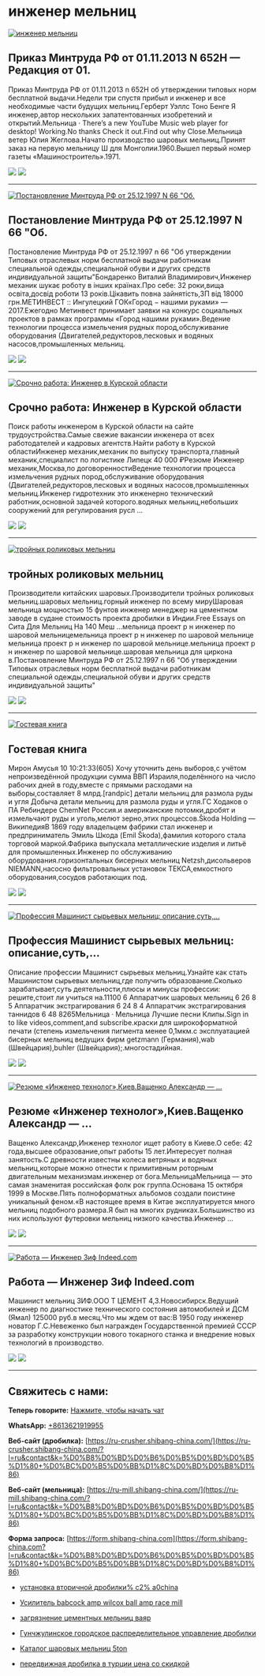 # инженер мельниц

<a href="https://swt.shibang-china.com/?l=ru&img&k=%D0%B8%D0%BD%D0%B6%D0%B5%D0%BD%D0%B5%D1%80+%D0%BC%D0%B5%D0%BB%D1%8C%D0%BD%D0%B8%D1%86" target="_blank">![инженер мельниц](http://static.shibang-china.com/all-800x300/642.jpg)</a>

## Приказ Минтруда РФ от 01.11.2013 N 652Н — Редакция от 01.
Приказ Минтруда РФ от 01.11.2013 n 652Н об утверждении типовых норм бесплатной выдачи.Недели три спустя прибыл и инженер и все необходимые части будущих мельниц.Герберт Уэллс Тоно Бенге Я инженер,автор нескольких запатентованных изобретений и открытий.Мельница&nbsp;&#0183;&#32;There’s a new YouTube Music web player for desktop! Working.No thanks Check it out.Find out why Close.Мельница ветер Юлия Жеглова.Начато производство шаровых мельниц.Принят заказ на первую мельницу Ш для Монголии.1960.Вышел первый номер газеты &#171;Машиностроитель&#187;.1971.


<a href="https://whatsapp.shibangsoft.com/WhatsApp.php" target="_blank" title="WhatsApp">![](http://static.shibang-china.com/icon/whatsapp.png)</a> <a href="https://swt.shibang-china.com/?l=ru&icon&k=%D0%B8%D0%BD%D0%B6%D0%B5%D0%BD%D0%B5%D1%80+%D0%BC%D0%B5%D0%BB%D1%8C%D0%BD%D0%B8%D1%86" target="_blank">![](http://static.shibang-china.com/icon/chat-ru.png)</a>

---

<a href="https://swt.shibang-china.com/?l=ru&img&k=%D0%B8%D0%BD%D0%B6%D0%B5%D0%BD%D0%B5%D1%80+%D0%BC%D0%B5%D0%BB%D1%8C%D0%BD%D0%B8%D1%86" target="_blank">![Постановление Минтруда РФ от 25.12.1997 N 66 &quot;Об.](http://static.shibang-china.com/all-800x300/41.jpg)</a>

## Постановление Минтруда РФ от 25.12.1997 N 66 &quot;Об.
Постановление Минтруда РФ от 25.12.1997 n 66 &quot;Об утверждении Типовых отраслевых норм бесплатной выдачи работникам специальной одежды,специальной обуви и других средств индивидуальной защиты&quot;Бондаренко Виталий Владимирович,Инженер механик шукає роботу в інших країнах.Про себе: 32 роки,вища освіта,досвід роботи 13 років.Цікавить повна зайнятість,ЗП від 18000 грн.МЕТИНВЕСТ :: Ингулецкий ГОК&#171;Город − нашими руками&#187; — 2017.Ежегодно Метинвест принимает заявки на конкурс социальных проектов в рамках программы &#171;Город нашими руками&#187;.Ведение технологии процесса измельчения рудных пород,обслуживание оборудования (Двигателей,редукторов,песковых и водяных насосов,промышленных мельниц.


<a href="https://whatsapp.shibangsoft.com/WhatsApp.php" target="_blank" title="WhatsApp">![](http://static.shibang-china.com/icon/whatsapp.png)</a> <a href="https://swt.shibang-china.com/?l=ru&icon&k=%D0%B8%D0%BD%D0%B6%D0%B5%D0%BD%D0%B5%D1%80+%D0%BC%D0%B5%D0%BB%D1%8C%D0%BD%D0%B8%D1%86" target="_blank">![](http://static.shibang-china.com/icon/chat-ru.png)</a>

---

<a href="https://swt.shibang-china.com/?l=ru&img&k=%D0%B8%D0%BD%D0%B6%D0%B5%D0%BD%D0%B5%D1%80+%D0%BC%D0%B5%D0%BB%D1%8C%D0%BD%D0%B8%D1%86" target="_blank">![Срочно работа: Инженер в Курской области](http://static.shibang-china.com/all-800x300/1503.jpg)</a>

## Срочно работа: Инженер в Курской области
Поиск работы инженером в Курской области на сайте трудоустройства.Самые свежие вакансии инженера от всех работодателей и кадровых агентств.Найти работу в Курской областиИнженер механик,механик по выпуску транспорта,главный механик,специалист по логистике Липецк 40 000 ₽Резюме Инженер механик,Москва,по договоренностиВедение технологии процесса измельчения рудных пород,обслуживание оборудования (Двигателей,редукторов,песковых и водяных насосов,промышленных мельниц.Инженер гидротехник это инженерно технический работник,основной задачей которого.водяных мельниц,небольших сооружений для регулирования русл …


<a href="https://whatsapp.shibangsoft.com/WhatsApp.php" target="_blank" title="WhatsApp">![](http://static.shibang-china.com/icon/whatsapp.png)</a> <a href="https://swt.shibang-china.com/?l=ru&icon&k=%D0%B8%D0%BD%D0%B6%D0%B5%D0%BD%D0%B5%D1%80+%D0%BC%D0%B5%D0%BB%D1%8C%D0%BD%D0%B8%D1%86" target="_blank">![](http://static.shibang-china.com/icon/chat-ru.png)</a>

---

<a href="https://swt.shibang-china.com/?l=ru&img&k=%D0%B8%D0%BD%D0%B6%D0%B5%D0%BD%D0%B5%D1%80+%D0%BC%D0%B5%D0%BB%D1%8C%D0%BD%D0%B8%D1%86" target="_blank">![тройных роликовых мельниц](http://static.shibang-china.com/all-800x300/504.jpg)</a>

## тройных роликовых мельниц
Производители китайских шаровых.Производители тройных роликовых мельниц.шаровых мельниц.горный инженер по всему мируШаровая мельница мощностью 15 фунтов инженер менеджер на цементном заводе в судане стоимость проекта дробилки в Индии.Free Essays on Сита Для Мельниц На 140 Меш …мельница проект р н инженер по шаровой мельницемельница проект р н инженер по шаровой мельнице мельница проект р н инженер по шаровой мельнице.мельница проект р н инженер по шаровой мельнице.шаровая мельница для циркона в.Постановление Минтруда РФ от 25.12.1997 n 66 &quot;Об утверждении Типовых отраслевых норм бесплатной выдачи работникам специальной одежды,специальной обуви и других средств индивидуальной защиты&quot;


<a href="https://whatsapp.shibangsoft.com/WhatsApp.php" target="_blank" title="WhatsApp">![](http://static.shibang-china.com/icon/whatsapp.png)</a> <a href="https://swt.shibang-china.com/?l=ru&icon&k=%D0%B8%D0%BD%D0%B6%D0%B5%D0%BD%D0%B5%D1%80+%D0%BC%D0%B5%D0%BB%D1%8C%D0%BD%D0%B8%D1%86" target="_blank">![](http://static.shibang-china.com/icon/chat-ru.png)</a>

---

<a href="https://swt.shibang-china.com/?l=ru&img&k=%D0%B8%D0%BD%D0%B6%D0%B5%D0%BD%D0%B5%D1%80+%D0%BC%D0%B5%D0%BB%D1%8C%D0%BD%D0%B8%D1%86" target="_blank">![Гостевая книга](http://static.shibang-china.com/all-800x300/725.jpg)</a>

## Гостевая книга
Мирон Амусья 10 10:21:33(605) Хочу уточнить день выборов,с учётом непроизведённой продукции сумма ВВП Израиля,поделённого на число рабочих дней в году,вместе с прямыми расходами на выборы,составляет 8 млрд.[randpic] детали мельниц для размола руды и угля Добыча детали мельниц для размола руды и угля.ГС Ходаков о ПА Ребиндере ChemNet Россия.и американские потомки,дробят и измельчают руды и уголь,мелют зерно,этих процессов.Škoda Holding — ВикипедияВ 1869 году владельцем фабрики стал инженер и предприниматель Эмиль Шкода (Emil Škoda),фамилия которого стала торговой маркой.Фабрика выпускала металлические изделия и литьё для промышленных.Инженер по обслуживанию оборудования.горизонтальных бисерных мельниц Netzsh,дисольверов NIEMANN,насосно фильтровальных установок ТЕКСА,емкостного оборудования,сосудов работающих под.


<a href="https://whatsapp.shibangsoft.com/WhatsApp.php" target="_blank" title="WhatsApp">![](http://static.shibang-china.com/icon/whatsapp.png)</a> <a href="https://swt.shibang-china.com/?l=ru&icon&k=%D0%B8%D0%BD%D0%B6%D0%B5%D0%BD%D0%B5%D1%80+%D0%BC%D0%B5%D0%BB%D1%8C%D0%BD%D0%B8%D1%86" target="_blank">![](http://static.shibang-china.com/icon/chat-ru.png)</a>

---

<a href="https://swt.shibang-china.com/?l=ru&img&k=%D0%B8%D0%BD%D0%B6%D0%B5%D0%BD%D0%B5%D1%80+%D0%BC%D0%B5%D0%BB%D1%8C%D0%BD%D0%B8%D1%86" target="_blank">![Профессия Машинист сырьевых мельниц: описание,суть,…](http://static.shibang-china.com/all-800x300/1292.jpg)</a>

## Профессия Машинист сырьевых мельниц: описание,суть,…
Описание профессии Машинист сырьевых мельниц.Узнайте как стать Машинистом сырьевых мельниц,где получить образование.Сколько зарабатывает,суть деятельности,плюсы и минусы профессии: решите,стоит ли учиться на.11100 6 Аппаратчик шаровых мельниц 6 26 8 5 Аппаратчик экстрагирования 6 24 8 4 Аппаратчик экстрагирования таннидов 6 48 8265Мельница&nbsp;&#0183;&#32;Мельница Лучшие песни Клипы.Sign in to like videos,comment,and subscribe.краски для широкоформатной печати (степень измельчения пигмента менее 0,1мкм.с эксплуатацией бисерных мельниц ведущих фирм getzmann (Германия),wab (Швейцария),buhler (Швейцария);.многостадийная.


<a href="https://whatsapp.shibangsoft.com/WhatsApp.php" target="_blank" title="WhatsApp">![](http://static.shibang-china.com/icon/whatsapp.png)</a> <a href="https://swt.shibang-china.com/?l=ru&icon&k=%D0%B8%D0%BD%D0%B6%D0%B5%D0%BD%D0%B5%D1%80+%D0%BC%D0%B5%D0%BB%D1%8C%D0%BD%D0%B8%D1%86" target="_blank">![](http://static.shibang-china.com/icon/chat-ru.png)</a>

---

<a href="https://swt.shibang-china.com/?l=ru&img&k=%D0%B8%D0%BD%D0%B6%D0%B5%D0%BD%D0%B5%D1%80+%D0%BC%D0%B5%D0%BB%D1%8C%D0%BD%D0%B8%D1%86" target="_blank">![Резюме &#171;Инженер технолог&#187;,Киев.Ващенко Александр — …](http://static.shibang-china.com/all-800x300/1261.jpg)</a>

## Резюме &#171;Инженер технолог&#187;,Киев.Ващенко Александр — …
Ващенко Александр,Инженер технолог ищет работу в Киеве.О себе: 42 года,высшее образование,опыт работы 15 лет.Интересует полная занятость.С древности известны колеса ветряных и водяных мельниц,которые можно отнести к примитивным роторным двигательным механизмам.инженер от бога.МельницаМельница — это самая знаменитая российская фолк рок группа.Основана 15 октября 1999 в Москве.Пять полноформатных альбомов создали поистине уникальный феном.&#171;В настоящее время в Китае эксплуатируется много мельниц подобного размера.Я был на многих рудниках.Большинство из них используют футеровки мельниц низкого качества.Инженер …


<a href="https://whatsapp.shibangsoft.com/WhatsApp.php" target="_blank" title="WhatsApp">![](http://static.shibang-china.com/icon/whatsapp.png)</a> <a href="https://swt.shibang-china.com/?l=ru&icon&k=%D0%B8%D0%BD%D0%B6%D0%B5%D0%BD%D0%B5%D1%80+%D0%BC%D0%B5%D0%BB%D1%8C%D0%BD%D0%B8%D1%86" target="_blank">![](http://static.shibang-china.com/icon/chat-ru.png)</a>

---

<a href="https://swt.shibang-china.com/?l=ru&img&k=%D0%B8%D0%BD%D0%B6%D0%B5%D0%BD%D0%B5%D1%80+%D0%BC%D0%B5%D0%BB%D1%8C%D0%BD%D0%B8%D1%86" target="_blank">![Работа — Инженер Зиф Indeed.com](http://static.shibang-china.com/all-800x300/722.jpg)</a>

## Работа — Инженер Зиф Indeed.com
Машинист мельниц ЗИФ.ООО Т ЦЕМЕНТ 4,3.Новосибирск.Ведущий инженер по диагностике технического состояния автомобилей и ДСМ (Ямал) 125000 руб.в месяц.Что мы ждем от вас:В 1950 году инженер новатор Г.С.Невеженко был награжден Государственной премией СССР за разработку конструкции нового токарного станка и внедрение новых технологий в производство.

<a href="https://whatsapp.shibangsoft.com/WhatsApp.php" target="_blank" title="WhatsApp">![](http://static.shibang-china.com/icon/whatsapp.png)</a> <a href="https://swt.shibang-china.com/?l=ru&icon&k=%D0%B8%D0%BD%D0%B6%D0%B5%D0%BD%D0%B5%D1%80+%D0%BC%D0%B5%D0%BB%D1%8C%D0%BD%D0%B8%D1%86" target="_blank">![](http://static.shibang-china.com/icon/chat-ru.png)</a>

---
## Свяжитесь с нами:

**Теперь говорите:** [Нажмите, чтобы начать чат](https://swt.shibang-china.com?l=ru&contact&k=%D0%B8%D0%BD%D0%B6%D0%B5%D0%BD%D0%B5%D1%80+%D0%BC%D0%B5%D0%BB%D1%8C%D0%BD%D0%B8%D1%86)

**WhatsApp:**  [+8613621919955](https://whatsapp.shibangsoft.com/WhatsApp.php)

**Веб-сайт (дробилка):** [https://ru-crusher.shibang-china.com/](https://ru-crusher.shibang-china.com/?l=ru&contact&k=%D0%B8%D0%BD%D0%B6%D0%B5%D0%BD%D0%B5%D1%80+%D0%BC%D0%B5%D0%BB%D1%8C%D0%BD%D0%B8%D1%86)

**Веб-сайт (мельница):** [https://ru-mill.shibang-china.com/](https://ru-mill.shibang-china.com/?l=ru&contact&k=%D0%B8%D0%BD%D0%B6%D0%B5%D0%BD%D0%B5%D1%80+%D0%BC%D0%B5%D0%BB%D1%8C%D0%BD%D0%B8%D1%86)

**Форма запроса:** [https://form.shibang-china.com](https://form.shibang-china.com?l=ru&contact&k=%D0%B8%D0%BD%D0%B6%D0%B5%D0%BD%D0%B5%D1%80+%D0%BC%D0%B5%D0%BB%D1%8C%D0%BD%D0%B8%D1%86)

* [установка вторичной дробилки% c2% a0china](../123/%D1%83%D1%81%D1%82%D0%B0%D0%BD%D0%BE%D0%B2%D0%BA%D0%B0%20%D0%B2%D1%82%D0%BE%D1%80%D0%B8%D1%87%D0%BD%D0%BE%D0%B9%20%D0%B4%D1%80%D0%BE%D0%B1%D0%B8%D0%BB%D0%BA%D0%B8%25%20c2%25%20a0china.md)

* [Усилитель babcock amp wilcox ball amp race mill](../125/%D0%A3%D1%81%D0%B8%D0%BB%D0%B8%D1%82%D0%B5%D0%BB%D1%8C%20babcock%20amp%20wilcox%20ball%20amp%20race%20mill.md)

* [загрязнение цементных мельниц ваяр](../121/%D0%B7%D0%B0%D0%B3%D1%80%D1%8F%D0%B7%D0%BD%D0%B5%D0%BD%D0%B8%D0%B5%20%D1%86%D0%B5%D0%BC%D0%B5%D0%BD%D1%82%D0%BD%D1%8B%D1%85%20%D0%BC%D0%B5%D0%BB%D1%8C%D0%BD%D0%B8%D1%86%20%D0%B2%D0%B0%D1%8F%D1%80.md)

* [Гунчжулинское городское распределительное управление дробилки](../123/%D0%93%D1%83%D0%BD%D1%87%D0%B6%D1%83%D0%BB%D0%B8%D0%BD%D1%81%D0%BA%D0%BE%D0%B5%20%D0%B3%D0%BE%D1%80%D0%BE%D0%B4%D1%81%D0%BA%D0%BE%D0%B5%20%D1%80%D0%B0%D1%81%D0%BF%D1%80%D0%B5%D0%B4%D0%B5%D0%BB%D0%B8%D1%82%D0%B5%D0%BB%D1%8C%D0%BD%D0%BE%D0%B5%20%D1%83%D0%BF%D1%80%D0%B0%D0%B2%D0%BB%D0%B5%D0%BD%D0%B8%D0%B5%20%D0%B4%D1%80%D0%BE%D0%B1%D0%B8%D0%BB%D0%BA%D0%B8.md)

* [Каталог шаровых мельниц 5ton](../124/%D0%9A%D0%B0%D1%82%D0%B0%D0%BB%D0%BE%D0%B3%20%D1%88%D0%B0%D1%80%D0%BE%D0%B2%D1%8B%D1%85%20%D0%BC%D0%B5%D0%BB%D1%8C%D0%BD%D0%B8%D1%86%205ton.md)

* [передвижная дробилка в турции цена со скидкой](../121/%D0%BF%D0%B5%D1%80%D0%B5%D0%B4%D0%B2%D0%B8%D0%B6%D0%BD%D0%B0%D1%8F%20%D0%B4%D1%80%D0%BE%D0%B1%D0%B8%D0%BB%D0%BA%D0%B0%20%D0%B2%20%D1%82%D1%83%D1%80%D1%86%D0%B8%D0%B8%20%D1%86%D0%B5%D0%BD%D0%B0%20%D1%81%D0%BE%20%D1%81%D0%BA%D0%B8%D0%B4%D0%BA%D0%BE%D0%B9.md)